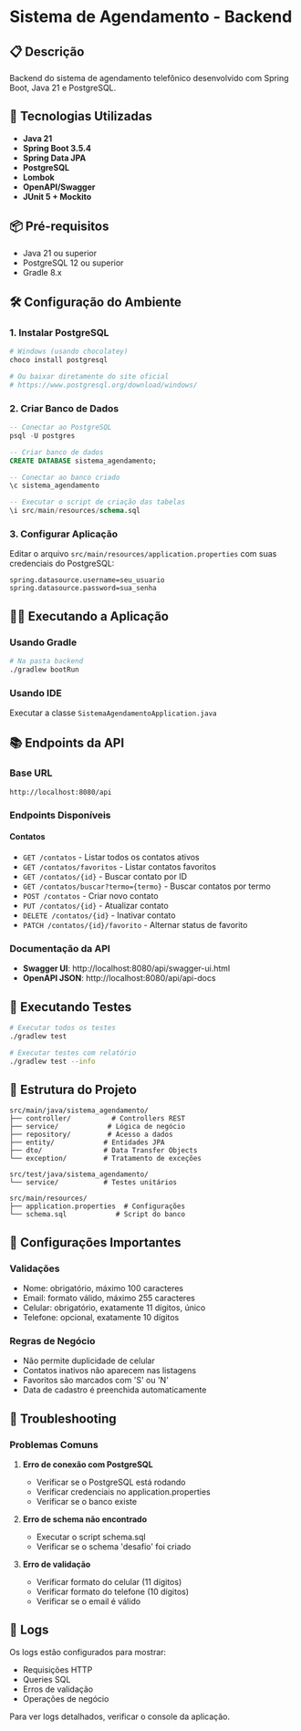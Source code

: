 # Sistema de Agendamento - Backend

## 📋 Descrição
Backend do sistema de agendamento telefônico desenvolvido com Spring Boot, Java 21 e PostgreSQL.

## 🚀 Tecnologias Utilizadas
- **Java 21**
- **Spring Boot 3.5.4**
- **Spring Data JPA**
- **PostgreSQL**
- **Lombok**
- **OpenAPI/Swagger**
- **JUnit 5 + Mockito**

## 📦 Pré-requisitos
- Java 21 ou superior
- PostgreSQL 12 ou superior
- Gradle 8.x

## 🛠️ Configuração do Ambiente

### 1. Instalar PostgreSQL
```bash
# Windows (usando chocolatey)
choco install postgresql

# Ou baixar diretamente do site oficial
# https://www.postgresql.org/download/windows/
```

### 2. Criar Banco de Dados
```sql
-- Conectar ao PostgreSQL
psql -U postgres

-- Criar banco de dados
CREATE DATABASE sistema_agendamento;

-- Conectar ao banco criado
\c sistema_agendamento

-- Executar o script de criação das tabelas
\i src/main/resources/schema.sql
```

### 3. Configurar Aplicação
Editar o arquivo `src/main/resources/application.properties` com suas credenciais do PostgreSQL:

```properties
spring.datasource.username=seu_usuario
spring.datasource.password=sua_senha
```

## 🏃‍♂️ Executando a Aplicação

### Usando Gradle
```bash
# Na pasta backend
./gradlew bootRun
```

### Usando IDE
Executar a classe `SistemaAgendamentoApplication.java`

## 📚 Endpoints da API

### Base URL
```
http://localhost:8080/api
```

### Endpoints Disponíveis

#### Contatos
- `GET /contatos` - Listar todos os contatos ativos
- `GET /contatos/favoritos` - Listar contatos favoritos
- `GET /contatos/{id}` - Buscar contato por ID
- `GET /contatos/buscar?termo={termo}` - Buscar contatos por termo
- `POST /contatos` - Criar novo contato
- `PUT /contatos/{id}` - Atualizar contato
- `DELETE /contatos/{id}` - Inativar contato
- `PATCH /contatos/{id}/favorito` - Alternar status de favorito

### Documentação da API
- **Swagger UI**: http://localhost:8080/api/swagger-ui.html
- **OpenAPI JSON**: http://localhost:8080/api/api-docs

## 🧪 Executando Testes

```bash
# Executar todos os testes
./gradlew test

# Executar testes com relatório
./gradlew test --info
```

## 📁 Estrutura do Projeto

```
src/main/java/sistema_agendamento/
├── controller/          # Controllers REST
├── service/            # Lógica de negócio
├── repository/         # Acesso a dados
├── entity/            # Entidades JPA
├── dto/               # Data Transfer Objects
└── exception/         # Tratamento de exceções

src/test/java/sistema_agendamento/
└── service/           # Testes unitários

src/main/resources/
├── application.properties  # Configurações
└── schema.sql            # Script do banco
```

## 🔧 Configurações Importantes

### Validações
- Nome: obrigatório, máximo 100 caracteres
- Email: formato válido, máximo 255 caracteres
- Celular: obrigatório, exatamente 11 dígitos, único
- Telefone: opcional, exatamente 10 dígitos

### Regras de Negócio
- Não permite duplicidade de celular
- Contatos inativos não aparecem nas listagens
- Favoritos são marcados com 'S' ou 'N'
- Data de cadastro é preenchida automaticamente

## 🐛 Troubleshooting

### Problemas Comuns

1. **Erro de conexão com PostgreSQL**
   - Verificar se o PostgreSQL está rodando
   - Verificar credenciais no application.properties
   - Verificar se o banco existe

2. **Erro de schema não encontrado**
   - Executar o script schema.sql
   - Verificar se o schema 'desafio' foi criado

3. **Erro de validação**
   - Verificar formato do celular (11 dígitos)
   - Verificar formato do telefone (10 dígitos)
   - Verificar se o email é válido

## 📝 Logs
Os logs estão configurados para mostrar:
- Requisições HTTP
- Queries SQL
- Erros de validação
- Operações de negócio

Para ver logs detalhados, verificar o console da aplicação. 